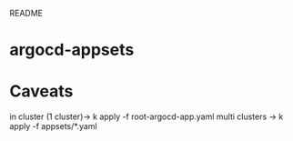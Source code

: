 README

# argocd-appsets

# Caveats

in cluster (1 cluster)-> k apply -f root-argocd-app.yaml
multi clusters -> k apply -f appsets/\*.yaml
